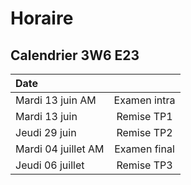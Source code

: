 # Horaire

## Calendrier 3W6 E23

| Date |          |
| :--------------- |:---------------:|
| Mardi 13 juin AM | Examen intra |
| Mardi 13 juin | Remise TP1 |
| Jeudi 29 juin | Remise TP2 |
| Mardi 04 juillet AM | Examen final |
| Jeudi 06 juillet | Remise TP3 |
